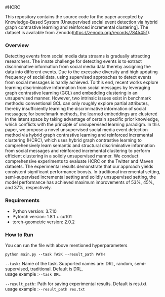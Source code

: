 #HCRC

This repository contains the source code for the paper accepted by Knowledge-Based System [Unsupervised social event detection via hybrid graph contrastive learning and reinforced incremental clustering].
The dataset is available from Zenodo(https://zenodo.org/records/7845451).

### Overview
Detecting events from social media data streams is gradually attracting researchers. The innate challenge for detecting events is to extract discriminative information from social media data thereby assigning the data into different events. Due to the excessive diversity and high updating frequency of social data, using supervised approaches to detect events from social messages is hardly achieved. To this end, recent works explore learning discriminative information from social messages by leveraging graph contrastive learning (GCL) and embedding clustering in an unsupervised manner. However, two intrinsic issues exist in benchmark methods: conventional GCL can only roughly explore partial attributes, thereby insufficiently learning the discriminative information of social messages; for benchmark methods, the learned embeddings are clustered in the latent space by taking advantage of certain specific prior knowledge, which conflicts with the principle of unsupervised learning paradigm. In this paper, we propose a novel unsupervised social media event detection method via hybrid graph contrastive learning and reinforced incremental clustering (HCRC), which uses hybrid graph contrastive learning to comprehensively learn semantic and structural discriminative information from social messages and reinforced incremental clustering to perform efficient clustering in a solidly unsupervised manner. We conduct comprehensive experiments to evaluate HCRC on the Twitter and Maven datasets. The experimental results demonstrate that our approach yields consistent significant performance boosts. In traditional incremental setting, semi-supervised incremental setting and solidly unsupervised setting, the model performance has achieved maximum improvements of 53%, 45%, and 37%, respectively.

### Requirements

- Python version: 3.7.10
- Pytorch version: 1.8.1 + cu101
- torch-geometric version: 2.0.2

### How to Run

You can run the file with above mentioned hyperparameters
```
python main.py --task TASK --result_path PATH
```
`--task:`
Name of the task. Supported names are: DRL, random, semi-supervised, traditional. Default is DRL.  
usage example :`--task DRL`

`--result_path:`
Path for saving experimental results. Default is res.txt. 
usage example :`--result_path res.txt`
